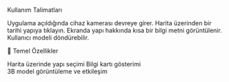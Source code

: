  Kullanım Talimatları
 
Uygulama açıldığında cihaz kamerası devreye girer. 
Harita üzerinden bir tarihi yapıya tıklayın. 
Ekranda yapı hakkında kısa bir bilgi metni görüntülenir. 
Kullanıcı modeli döndürebilir. 

🧩 Temel Özellikler 

Harita üzerinde yapı seçimi 
Bilgi kartı gösterimi  
3B model görüntüleme ve etkileşim  
